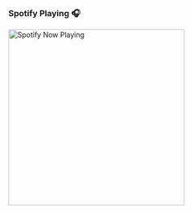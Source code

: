 
### Spotify Playing 🎧

[<img src="now-playing-profile-omkar-s2.vercel.app" alt="Spotify Now Playing" width="350" />](https://open.spotify.com/user/91pz5c0ljj9ivx0rk1r3430jb?si=7f328350087b4e47)
